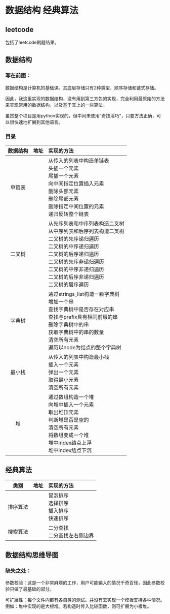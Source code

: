# 数据结构 经典算法

## leetcode

包括了leetcode刷题结果。

## 数据结构

### 写在前面：

数据结构是计算机的基础课。其底层存储只有2种类型，顺序存储和链式存储。

因此，我这里实现的数据结构，没有用到第三方包的实现，完全利用最原始的方法来实现常用的数据结构，以及基于其上的一些算法。

虽然整个项目是用python实现的，但中间未使用”奇技淫巧“，只要方法正确，可以很快速地扩展到其他语言。

### 目录

| 数据结构 | 地址 | 实现的方法                                                   |
| :------: | :--: | :----------------------------------------------------------- |
|  单链表  |      | 从传入的列表中构造单链表<br />头插一个元素<br />尾插一个元素<br />向中间指定位置插入元素<br />删除头部元素<br />删除尾部元素<br />删除指定中间位置的元素<br />递归反转整个链表 |
|  二叉树  |      | 从先序列表和中序列表构造二叉树<br />从中序列表和后序列表构造二叉树<br />二叉树的先序递归遍历<br />二叉树的中序递归遍历<br />二叉树的后序递归遍历<br />二叉树的先序非递归遍历<br />二叉树的中序非递归遍历<br />二叉树的后序非递归遍历<br />二叉树的层序遍历<br /> |
|  字典树  |      | 通过strings_list构造一颗字典树<br />增加一个串<br />查找字典树中是否存在对应串<br />查找与prefix具有相同前缀的串<br />删除字典树中的串<br />获取字典树中的串的数量<br />清空所有元素<br />遍历以node为结点的整个字典树 |
|  最小栈  |      | 从传入的列表中构造最小栈<br />插入一个元素<br />弹出一个元素<br />取得最小元素<br />清空所有元素 |
|    堆    |      | 通过数组构造一个堆<br />向堆中插入一个元素<br />取出堆顶元素<br />判断堆是否是空的<br />清空所有元素<br />将数组变成一个堆<br />堆中index结点上浮<br />堆中index结点下沉 |

## 经典算法

|   类别   | 地址 | 实现的方法                                               |
| :------: | :--: | :------------------------------------------------------- |
| 排序算法 |      | 冒泡排序<br />选择排序<br />插入排序<br />快速排序<br /> |
| 搜索算法 |      | 二分查找<br />二分查找左右侧边界                         |

## 数据结构思维导图



### 缺失之处：

参数校验：这是一个非常麻烦的工作，用户可能输入的情况千奇百怪，因此参数校验只做了最基础的部分。

可扩展性：每个文件内都有各自类的测试。并没有去实现一个模板支持各种情况。例如：堆中实现的是大根堆。若构造时传入比较函数，则可扩展为小根堆。